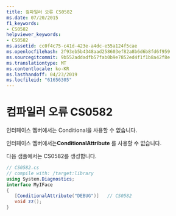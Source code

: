```yaml
---
title: 컴파일러 오류 CS0582
ms.date: 07/20/2015
f1_keywords:
- CS0582
helpviewer_keywords:
- CS0582
ms.assetid: cc0f4c75-c41d-423e-a4dc-e55a124f5cae
ms.openlocfilehash: 2f93eb5b4348aad258603ef82a8b6d6b8fd6f959
ms.sourcegitcommit: 9b552addadfb57fab0b9e7852ed4f1f1b8a42f8e
ms.translationtype: MT
ms.contentlocale: ko-KR
ms.lasthandoff: 04/23/2019
ms.locfileid: "61656305"
---
```

# <a name="compiler-error-cs0582"></a>컴파일러 오류 CS0582
인터페이스 멤버에서는 Conditional을 사용할 수 없습니다.  
  
 인터페이스 멤버에서는**ConditionalAttribute** 를 사용할 수 없습니다.  
  
 다음 샘플에서는 CS0582를 생성합니다.  
  
```csharp  
// CS0582.cs  
// compile with: /target:library  
using System.Diagnostics;  
interface MyIFace  
{  
   [ConditionalAttribute("DEBUG")]   // CS0582  
   void zz();  
}  
```
